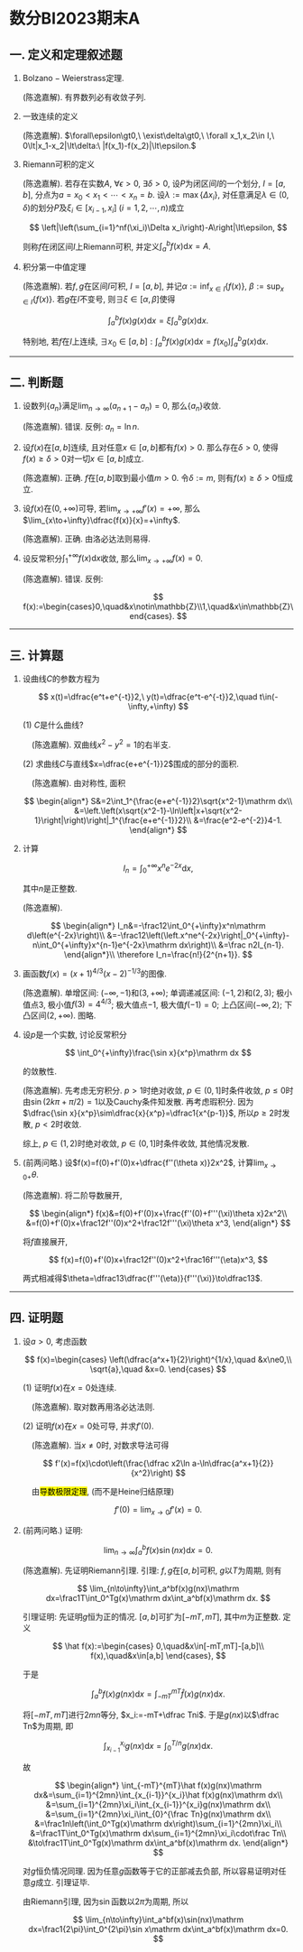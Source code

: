 # 数分BI2023期末A

## 一. 定义和定理叙述题

1. $\mathrm{Bolzano-Weierstrass}$定理.
   
   (陈逸嘉解). 有界数列必有收敛子列.

2. 一致连续的定义
   
   (陈逸嘉解). $\forall\epsilon\gt0,\ \exist\delta\gt0,\ \forall x_1,x_2\in I,\ 0\lt|x_1-x_2|\lt\delta:\ |f(x_1)-f(x_2)|\lt\epsilon.$

3. $\mathrm{Riemann}$可积的定义
   
   (陈逸嘉解). 若存在实数$A$, $\forall\epsilon\gt0,\ \exists\delta\gt0$, 设$P$为闭区间$I$的一个划分, $I=[a,b]$, 分点为$a=x_0\lt x_1\lt\cdots\lt x_n=b$. 设$\lambda:=\max\{\Delta x_i\}$, 对任意满足$\lambda\in(0,\delta)$的划分$P$及$\xi_i\in[x_{i-1},x_i]\ (i=1,2,\cdots,n)$成立
   
   $$
   \left|\left(\sum_{i=1}^nf(\xi_i)\Delta x_i\right)-A\right|\lt\epsilon,
   $$
   
   则称$f$在闭区间$I$上$\mathrm{Riemann}$可积, 并定义$\int_a^bf(x)\mathrm dx=A$.

4. 积分第一中值定理
   
   (陈逸嘉解). 若$f,g$在区间$I$可积, $I=[a,b]$, 并记$\alpha:=\inf_{x\in I}\{f(x)\},\ \beta:=\sup_{x\in I}\{f(x)\}$. 若$g$在$I$不变号, 则$\exists\xi\in[\alpha,\beta]$使得
   
   $$
   \int_a^bf(x)g(x)\mathrm dx=\xi\int_a^bg(x)\mathrm dx.
   $$
   
   特别地, 若$f$在$I$上连续, $\exists x_0\in[a,b]: \int_a^bf(x)g(x)\mathrm dx=f(x_0)\int_a^bg(x)\mathrm dx$.

---

## 二. 判断题

1. 设数列$\{a_n\}$满足$\lim_{n\to\infty}(a_{n+1}-a_n)=0$, 那么$\{a_n\}$收敛.
   
   (陈逸嘉解). 错误. 反例: $a_n=\ln n$.

2. 设$f(x)$在$[a,b]$连续, 且对任意$x\in[a,b]$都有$f(x)\gt0$. 那么存在$\delta\gt0$, 使得$f(x)\ge\delta\gt0$对一切$x\in[a,b]$成立.
   
   (陈逸嘉解). 正确. $f$在$[a,b]$取到最小值$m\gt0$. 令$\delta:=m$, 则有$f(x)\ge\delta\gt0$恒成立.

3. 设$f(x)$在$(0,+\infty)$可导, 若$\lim_{x\to+\infty}f'(x)=+\infty$, 那么$\lim_{x\to+\infty}\dfrac{f(x)}{x}=+\infty$.
   
   (陈逸嘉解). 正确. 由洛必达法则易得.

4. 设反常积分$\int_1^{+\infty}f(x)\mathrm dx$收敛, 那么$\lim_{x\to+\infty}f(x)=0$.
   
   (陈逸嘉解). 错误. 反例:
   
   $$
   f(x):=\begin{cases}0,\quad&x\notin\mathbb{Z}\\1,\quad&x\in\mathbb{Z}\end{cases}.
   $$

---

## 三. 计算题

1. 设曲线$C$的参数方程为
   
   $$
   x(t)=\dfrac{e^t+e^{-t}}2,\ y(t)=\dfrac{e^t-e^{-t}}2,\quad t\in(-\infty,+\infty)
   $$
   
   (1) $C$是什么曲线?
   
       (陈逸嘉解). 双曲线$x^2-y^2=1$的右半支.
   
   (2) 求曲线$C$与直线$x=\dfrac{e+e^{-1}}2$围成的部分的面积.
   
       (陈逸嘉解). 由对称性, 面积
   
   $$
   \begin{align*}
S&=2\int_1^{\frac{e+e^{-1}}2}\sqrt{x^2-1}\mathrm dx\\
&=\left.\left(x\sqrt{x^2-1}-\ln\left|x+\sqrt{x^2-1}\right|\right)\right|_1^{\frac{e+e^{-1}}2}\\
&=\frac{e^2-e^{-2}}4-1.
\end{align*}
   $$

2. 计算
   
   $$
   I_n=\int_0^{+\infty}x^ne^{-2x}\mathrm dx,
   $$
   
   其中$n$是正整数.
   
   (陈逸嘉解). 
   
   $$
   \begin{align*}
I_n&=-\frac12\int_0^{+\infty}x^n\mathrm d\left(e^{-2x}\right)\\
&=-\frac12\left(\left.x^ne^{-2x}\right|_0^{+\infty}-n\int_0^{+\infty}x^{n-1}e^{-2x}\mathrm dx\right)\\
&=\frac n2I_{n-1}.
\end{align*}\\
\therefore I_n=\frac{n!}{2^{n+1}}.
   $$

3. 画函数$f(x)=(x+1)^{4/3}(x-2)^{-1/3}$的图像.
   
   (陈逸嘉解). 单增区间: $(-\infty,-1)$和$(3,+\infty)$; 单调递减区间: $(-1,2)$和$(2,3)$; 极小值点$3$, 极小值$f(3)=4^{4/3}$; 极大值点$-1$, 极大值$f(-1)=0$; 上凸区间$(-\infty,2)$; 下凸区间$(2,+\infty)$. 图略.

4. 设$p$是一个实数, 讨论反常积分
   
   $$
   \int_0^{+\infty}\frac{\sin x}{x^p}\mathrm dx
   $$
   
   的敛散性.
   
   (陈逸嘉解). 先考虑无穷积分. $p\gt1$时绝对收敛, $p\in(0,1]$时条件收敛, $p\le0$时由$\sin(2k\pi+\pi/2)=1$以及$\mathrm{Cauchy}$条件知发散. 再考虑瑕积分. 因为$\dfrac{\sin x}{x^p}\sim\dfrac{x}{x^p}=\dfrac1{x^{p-1}}$, 所以$p\ge2$时发散, $p\lt2$时收敛. 
   
   综上, $p\in(1,2)$时绝对收敛, $p\in(0,1]$时条件收敛, 其他情况发散.

5. (前两问略.) 设$f(x)=f(0)+f'(0)x+\dfrac{f''(\theta x)}2x^2$, 计算$\lim_{x\to0+}\theta$.
   
   (陈逸嘉解). 将二阶导数展开, 
   
   $$
   \begin{align*}
f(x)&=f(0)+f'(0)x+\frac{f''(0)+f'''(\xi)\theta x}2x^2\\
&=f(0)+f'(0)x+\frac12f''(0)x^2+\frac12f'''(\xi)\theta x^3,
\end{align*}
   $$
   
   将$f$直接展开,
   
   $$
   f(x)=f(0)+f'(0)x+\frac12f''(0)x^2+\frac16f'''(\eta)x^3,
   $$
   
   两式相减得$\theta=\dfrac13\dfrac{f'''(\eta)}{f'''(\xi)}\to\dfrac13$.

---

## 四. 证明题

1. 设$a\gt0$, 考虑函数
   
   $$
   f(x)=\begin{cases}
\left(\dfrac{a^x+1}{2}\right)^{1/x},\quad &x\ne0,\\
\sqrt{a},\quad &x=0.
\end{cases}
   $$
   
   (1) 证明$f(x)$在$x=0$处连续.
   
       (陈逸嘉解). 取对数再用洛必达法则.
   
   (2) 证明$f(x)$在$x=0$处可导, 并求$f'(0)$.
   
       (陈逸嘉解). 当$x\ne0$时, 对数求导法可得
   
   $$
   f'(x)=f(x)\cdot\left(\frac{\dfrac x2\ln a-\ln\dfrac{a^x+1}{2}}{x^2}\right)
   $$
   
       由<mark>导数极限定理</mark>, (而不是$\mathrm{Heine}$归结原理)
   
   $$
   f'(0)=\lim_{x\to0}f'(x)=0.
   $$

2. (前两问略.) 证明:
   
   $$
   \lim_{n\to\infty}\int_a^bf(x)\sin(nx)\mathrm dx=0.
   $$
   
   (陈逸嘉解). 先证明$\mathrm{Riemann}$引理. 引理: $f,g$在$[a,b]$可积, $g$以$T$为周期, 则有
   
   $$
   \lim_{n\to\infty}\int_a^bf(x)g(nx)\mathrm dx=\frac1T\int_0^Tg(x)\mathrm dx\int_a^bf(x)\mathrm dx.
   $$
   
   引理证明: 先证明$g$恒为正的情况. $[a,b]$可扩为$[-mT,mT]$, 其中$m$为正整数. 定义
   
   $$
   \hat f(x):=\begin{cases}
0,\quad&x\in[-mT,mT]-[a,b]\\
f(x),\quad&x\in[a,b]
\end{cases},
   $$
   
   于是
   
   $$
   \int_a^bf(x)g(nx)\mathrm dx=\int_{-mT}^{mT}\hat f(x)g(nx)\mathrm dx.
   $$
   
   将$[-mT,mT]$进行$2mn$等分, $x_i:=-mT+\dfrac Tni$. 于是$g(nx)$以$\dfrac Tn$为周期, 即
   
   $$
   \int_{x_{i-1}}^{x_i}g(nx)\mathrm dx=\int_0^{T/n}g(nx)\mathrm dx.
   $$
   
   故
   
   $$
   \begin{align*}
\int_{-mT}^{mT}\hat f(x)g(nx)\mathrm dx&=\sum_{i=1}^{2mn}\int_{x_{i-1}}^{x_i}\hat f(x)g(nx)\mathrm dx\\
&=\sum_{i=1}^{2mn}\xi_i\int_{x_{i-1}}^{x_i}g(nx)\mathrm dx\\
&=\sum_{i=1}^{2mn}\xi_i\int_{0}^{\frac Tn}g(nx)\mathrm dx\\
&=\frac1n\left(\int_0^Tg(x)\mathrm dx\right)\sum_{i=1}^{2mn}\xi_i\\
&=\frac1T\int_0^Tg(x)\mathrm dx\sum_{i=1}^{2mn}\xi_i\cdot\frac Tn\\
&\to\frac1T\int_0^Tg(x)\mathrm dx\int_a^bf(x)\mathrm dx.
\end{align*}
   $$
   
   对$g$恒负情况同理. 因为任意$g$函数等于它的正部减去负部, 所以容易证明对任意$g$成立. 引理证毕.
   
   由$\mathrm{Riemann}$引理, 因为$\sin$函数以$2\pi$为周期, 所以
   
   $$
   \lim_{n\to\infty}\int_a^bf(x)\sin(nx)\mathrm dx=\frac1{2\pi}\int_0^{2\pi}\sin x\mathrm dx\int_a^bf(x)\mathrm dx=0.
   $$




